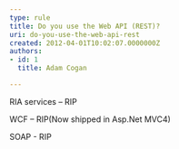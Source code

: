 ```yaml
---
type: rule
title: Do you use the Web API (REST)?
uri: do-you-use-the-web-api-rest
created: 2012-04-01T10:02:07.0000000Z
authors:
- id: 1
  title: Adam Cogan

---
```


RIA services – RIP

WCF – RIP(Now shipped in Asp.Net MVC4)

SOAP - RIP
